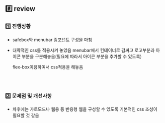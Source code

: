 ## #️⃣ review

### 1️⃣ 진행상황

- safebox와 menubar 컴포넌트 구성을 마침
- 대략적인 css를 적용시켜 놓았음
    menubar에서 컨테이너로 감싸고 로고부분과 아이콘 부분을 구분해놓음(필요에 따라서 아이콘 부분을 추가할 수 있도록)
    
    flex-box이용하여서 css적용을 해놓음

<br><br>

### 2️⃣ 문제점 및 개선사항

- 차후에는 가로모드나 웹용 등 반응형 웹을 구성할 수 있도록 기본적인 css 조성이 필요할 것 같음
